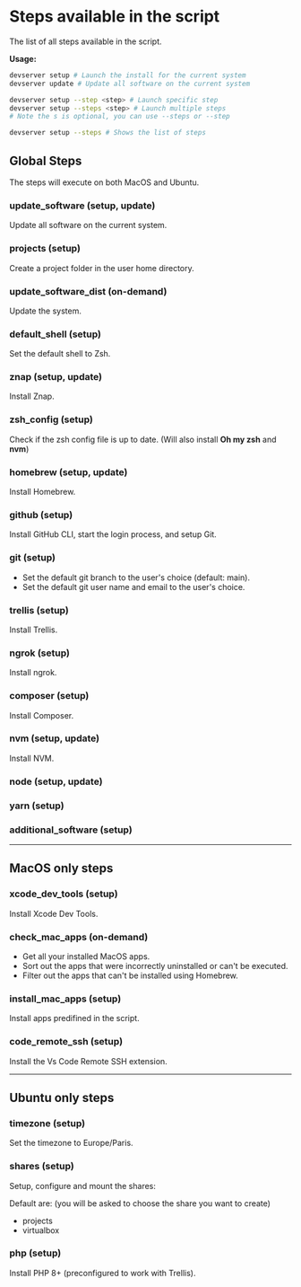 # Steps available in the script

The list of all steps available in the script.

**Usage:**

```bash
devserver setup # Launch the install for the current system
devserver update # Update all software on the current system

devserver setup --step <step> # Launch specific step
devserver setup --steps <step> # Launch multiple steps
# Note the s is optional, you can use --steps or --step

devserver setup --steps # Shows the list of steps
```

## Global Steps

The steps will execute on both MacOS and Ubuntu.

### update_software (setup, update)

Update all software on the current system.

### projects (setup)

Create a project folder in the user home directory.

### update_software_dist (on-demand)

Update the system.

### default_shell (setup)

Set the default shell to Zsh.

### znap (setup, update)

Install Znap.

### zsh_config (setup)

Check if the zsh config file is up to date. (Will also install **Oh my zsh** and **nvm**)

### homebrew (setup, update)

Install Homebrew.

### github (setup)

Install GitHub CLI, start the login process, and setup Git.

### git (setup)

- Set the default git branch to the user's choice (default: main).
- Set the default git user name and email to the user's choice.

### trellis (setup)

Install Trellis.

### ngrok (setup)

Install ngrok.

### composer (setup)

Install Composer.

### nvm (setup, update)

Install NVM.

### node (setup, update)

### yarn (setup)

### additional_software (setup)

---

## MacOS only steps

### xcode_dev_tools (setup)

Install Xcode Dev Tools.

### check_mac_apps (on-demand)

- Get all your installed MacOS apps.
- Sort out the apps that were incorrectly uninstalled or can't be executed.
- Filter out the apps that can't be installed using Homebrew.

### install_mac_apps (setup)

Install apps predifined in the script.

### code_remote_ssh (setup)

Install the Vs Code Remote SSH extension.

---

## Ubuntu only steps

### timezone (setup)

Set the timezone to Europe/Paris.

### shares (setup)

Setup, configure and mount the shares:

Default are: (you will be asked to choose the share you want to create)

- projects
- virtualbox

### php (setup)

Install PHP 8+ (preconfigured to work with Trellis).
